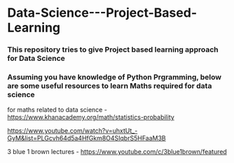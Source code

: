 # Data-Science---Project-Based-Learning
### This repository tries to give Project based learning approach for Data Science
### Assuming you have knowledge of Python Prgramming, below are some useful resources to learn Maths required for data science 

for maths related to data science - https://www.khanacademy.org/math/statistics-probability

https://www.youtube.com/watch?v=uhxtUt_-GyM&list=PLGcvh64d5a4HfGkm8O4SIqbrS5HFaaM3B

3 blue 1 brown lectures - https://www.youtube.com/c/3blue1brown/featured
